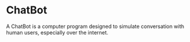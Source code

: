 # ChatBot
A ChatBot is a computer program designed to simulate conversation with human users, especially over the internet. 

